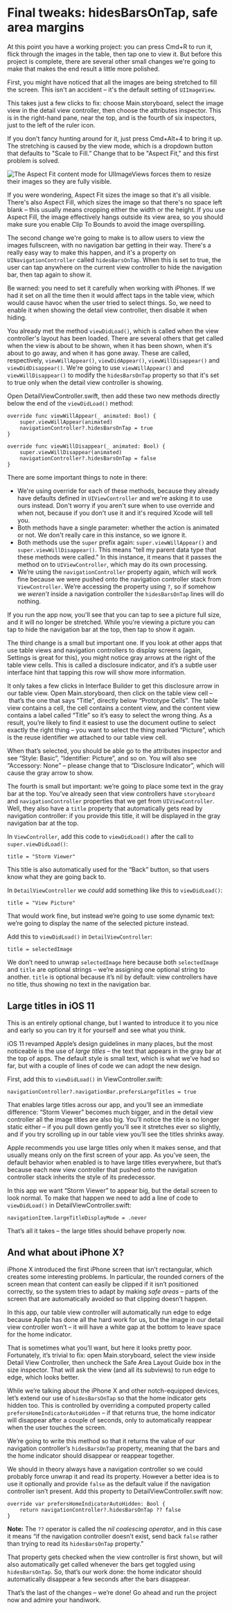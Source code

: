 # Final tweaks: hidesBarsOnTap, safe area margins

At this point you have a working project: you can press Cmd+R to run it, flick through the images in the table, then tap one to view it. But before this project is complete, there are several other small changes we're going to make that makes the end result a little more polished.

First, you might have noticed that all the images are being stretched to fill the screen. This isn't an accident – it's the default setting of `UIImageView`.

This takes just a few clicks to fix: choose Main.storyboard, select the image view in the detail view controller, then choose the attributes inspector. This is in the right-hand pane, near the top, and is the fourth of six inspectors, just to the left of the ruler icon.

If you don't fancy hunting around for it, just press Cmd+Alt+4 to bring it up. The stretching is caused by the view mode, which is a dropdown button that defaults to "Scale to Fill.” Change that to be "Aspect Fit," and this first problem is solved.

![The Aspect Fit content mode for UIImageViews forces them to resize their images so they are fully visible.](1-18.png)

If you were wondering, Aspect Fit sizes the image so that it's all visible. There's also Aspect Fill, which sizes the image so that there's no space left blank – this usually means cropping either the width or the height. If you use Aspect Fill, the image effectively hangs outside its view area, so you should make sure you enable Clip To Bounds to avoid the image overspilling.

The second change we're going to make is to allow users to view the images fullscreen, with no navigation bar getting in their way. There's a really easy way to make this happen, and it's a property on `UINavigationController` called `hidesBarsOnTap`. When this is set to true, the user can tap anywhere on the current view controller to hide the navigation bar, then tap again to show it.

Be warned: you need to set it carefully when working with iPhones. If we had it set on all the time then it would affect taps in the table view, which would cause havoc when the user tried to select things. So, we need to enable it when showing the detail view controller, then disable it when hiding.

You already met the method `viewDidLoad()`, which is called when the view controller's layout has been loaded. There are several others that get called when the view is about to be shown, when it has been shown, when it's about to go away, and when it has gone away. These are called, respectively, `viewWillAppear()`, `viewDidAppear()`, `viewWillDisappear()` and `viewDidDisappear()`. We're going to use `viewWillAppear()` and `viewWillDisappear()` to modify the `hidesBarsOnTap` property so that it's set to true only when the detail view controller is showing.

Open DetailViewController.swift, then add these two new methods directly below the end of the `viewDidLoad()` method:

    override func viewWillAppear(_ animated: Bool) {
        super.viewWillAppear(animated)
        navigationController?.hidesBarsOnTap = true
    }

    override func viewWillDisappear(_ animated: Bool) {
        super.viewWillDisappear(animated)
        navigationController?.hidesBarsOnTap = false
    }

There are some important things to note in there:

- We're using override for each of these methods, because they already have defaults defined in `UIViewController` and we're asking it to use ours instead. Don't worry if you aren't sure when to use override and when not, because if you don't use it and it's required Xcode will tell you.
- Both methods have a single parameter: whether the action is animated or not. We don't really care in this instance, so we ignore it.
- Both methods use the `super` prefix again: `super.viewWillAppear()` and `super.viewWillDisappear()`. This means "tell my parent data type that these methods were called." In this instance, it means that it passes the method on to `UIViewController`, which may do its own processing.
- We’re using the `navigationController` property again, which will work fine because we were pushed onto the navigation controller stack from `ViewController`. We’re accessing the property using `?`, so if somehow we *weren’t* inside a navigation controller the `hidesBarsOnTap` lines will do nothing.

If you run the app now, you'll see that you can tap to see a picture full size, and it will no longer be stretched. While you're viewing a picture you can tap to hide the navigation bar at the top, then tap to show it again.

The third change is a small but important one. If you look at other apps that use table views and navigation controllers to display screens (again, Settings is great for this), you might notice gray arrows at the right of the table view cells. This is called a disclosure indicator, and it’s a subtle user interface hint that tapping this row will show more information.

It only takes a few clicks in Interface Builder to get this disclosure arrow in our table view. Open Main.storyboard, then click on the table view cell – that’s the one that says “Title”, directly below “Prototype Cells”. The table view contains a cell, the cell contains a content view, and the content view contains a label called “Title” so it’s easy to select the wrong thing. As a result, you’re likely to find it easiest to use the document outline to select exactly the right thing – you want to select the thing marked “Picture”, which is the reuse identifier we attached to our table view cell.

When that’s selected, you should be able go to the attributes inspector and see “Style: Basic”, “Identifier: Picture”, and so on. You will also see “Accessory: None” – please change that to “Disclosure Indicator”, which will cause the gray arrow to show.

The fourth is small but important: we’re going to place some text in the gray bar at the top. You’ve already seen that view controllers have `storyboard` and `navigationController` properties that we get from `UIViewController`. Well, they also have a `title` property that automatically gets read by navigation controller: if you provide this title, it will be displayed in the gray navigation bar at the top.

In `ViewController`, add this code to `viewDidLoad()` after the call to `super.viewDidLoad()`:

    title = "Storm Viewer"

This title is also automatically used for the “Back” button, so that users know what they are going back to.

In `DetailViewController` we *could* add something like this to `viewDidLoad()`:

    title = "View Picture"

That would work fine, but instead we’re going to use some dynamic text: we’re going to display the name of the selected picture instead.

Add this to `viewDidLoad()` in `DetailViewController`:

    title = selectedImage

We don’t need to unwrap `selectedImage` here because both `selectedImage` and `title` are optional strings – we’re assigning one optional string to another. `title` is optional because it’s nil by default: view controllers have no title, thus showing no text in the navigation bar.


## Large titles in iOS 11

This is an entirely optional change, but I wanted to introduce it to you nice and early so you can try it for yourself and see what you think.

iOS 11 revamped Apple’s design guidelines in many places, but the most noticeable is the use of *large titles* – the text that appears in the gray bar at the top of apps. The default style is small text, which is what we’ve had so far, but with a couple of lines of code we can adopt the new design.

First, add this to `viewDidLoad()` in ViewController.swift:

    navigationController?.navigationBar.prefersLargeTitles = true

That enables large titles across our app, and you’ll see an immediate difference: “Storm Viewer” becomes much bigger, and in the detail view controller all the image titles are also big. You’ll notice the title is no longer static either – if you pull down gently you’ll see it stretches ever so slightly, and if you try scrolling up in our table view you’ll see the titles shrinks away.

Apple recommends you use large titles only when it makes sense, and that usually means only on the first screen of your app. As you’ve seen, the default behavior when enabled is to have large titles everywhere, but that’s because each new view controller that pushed onto the navigation controller stack inherits the style of its predecessor.

In this app we want “Storm Viewer” to appear big, but the detail screen to look normal. To make that happen we need to add a line of code to `viewDidLoad()` in DetailViewController.swift:

    navigationItem.largeTitleDisplayMode = .never

That’s all it takes – the large titles should behave properly now.


## And what about iPhone X?

iPhone X introduced the first iPhone screen that isn’t rectangular, which creates some interesting problems. In particular, the rounded corners of the screen mean that content can easily be clipped if it isn’t positioned correctly, so the system tries to adapt by making *safe areas* – parts of the screen that are automatically avoided so that clipping doesn’t happen.

In this app, our table view controller will automatically run edge to edge because Apple has done all the hard work for us, but the image in our detail view controller won’t – it will have a white gap at the bottom to leave space for the home indicator.

That is sometimes what you’ll want, but here it looks pretty poor. Fortunately, it’s trivial to fix: open Main.storyboard, select the view inside Detail View Controller, then uncheck the Safe Area Layout Guide box in the size inspector. That will ask the view (and all its subviews) to run edge to edge, which looks better.

While we’re talking about the iPhone X and other notch-equipped devices, let’s extend our use of `hidesBarsOnTap` so that the home indicator gets hidden too. This is controlled by overriding a computed property called `prefersHomeIndicatorAutoHidden` – if that returns true, the home indicator will disappear after a couple of seconds, only to automatically reappear when the user touches the screen.

We’re going to write this method so that it returns the value of our navigation controller’s `hidesBarsOnTap` property, meaning that the bars and the home indicator should disappear or reappear together.

We should in theory always have a navigation controller so we could probably force unwrap it and read its property. However a better idea is to use it optionally and provide `false` as the default value if the navigation controller isn’t present. Add this property to DetailViewController.swift now:

    override var prefersHomeIndicatorAutoHidden: Bool {
        return navigationController?.hidesBarsOnTap ?? false
    }

**Note:** The `??` operator is called the *nil coalescing operator*, and in this case it means “if the navigation controller doesn’t exist, send back `false` rather than trying to read its `hidesBarsOnTap` property.”

That property gets checked when the view controller is first shown, but will also automatically get called whenever the bars get toggled using `hidesBarsOnTap`. So, that’s our work done: the home indicator should automatically disappear a few seconds after the bars disappear.

That’s the last of the changes – we’re done! Go ahead and run the project now and admire your handiwork.
